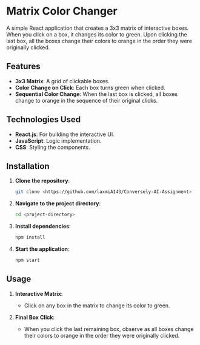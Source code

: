 # Matrix Color Changer

A simple React application that creates a 3x3 matrix of interactive boxes. When you click on a box, it changes its color to green. Upon clicking the last box, all the boxes change their colors to orange in the order they were originally clicked.

## Features

- **3x3 Matrix**: A grid of clickable boxes.
- **Color Change on Click**: Each box turns green when clicked.
- **Sequential Color Change**: When the last box is clicked, all boxes change to orange in the sequence of their original clicks.

## Technologies Used

- **React.js**: For building the interactive UI.
- **JavaScript**: Logic implementation.
- **CSS**: Styling the components.

## Installation

1. **Clone the repository**: 
   ```bash
   git clone <https://github.com/laxmiA143/Conversely-AI-Assignment>
   ```
   
2. **Navigate to the project directory**:
   ```bash
   cd <project-directory>
   ```
   
3. **Install dependencies**:
   ```bash
   npm install
   ```
   
4. **Start the application**:
   ```bash
   npm start
   ```

## Usage

1. **Interactive Matrix**:
   - Click on any box in the matrix to change its color to green.

2. **Final Box Click**:
   - When you click the last remaining box, observe as all boxes change their colors to orange in the order they were originally clicked.
